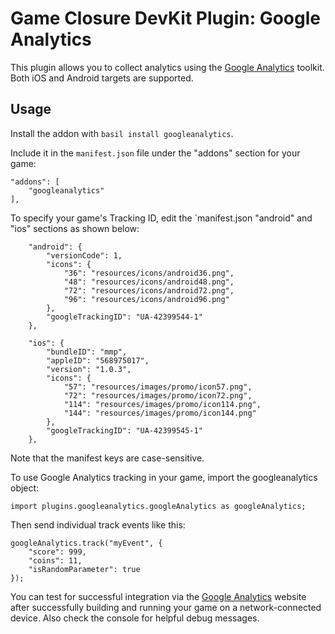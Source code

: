 # Game Closure DevKit Plugin: Google Analytics

This plugin allows you to collect analytics using the [Google Analytics](https://www.google.com/analytics/) toolkit.  Both iOS and Android targets are supported.

## Usage

Install the addon with `basil install googleanalytics`.

Include it in the `manifest.json` file under the "addons" section for your game:

~~~
"addons": [
	"googleanalytics"
],
~~~

To specify your game's Tracking ID, edit the `manifest.json "android" and "ios" sections as shown below:

~~~
	"android": {
		"versionCode": 1,
		"icons": {
			"36": "resources/icons/android36.png",
			"48": "resources/icons/android48.png",
			"72": "resources/icons/android72.png",
			"96": "resources/icons/android96.png"
		},
		"googleTrackingID": "UA-42399544-1"
	},
~~~

~~~
	"ios": {
		"bundleID": "mmp",
		"appleID": "568975017",
		"version": "1.0.3",
		"icons": {
			"57": "resources/images/promo/icon57.png",
			"72": "resources/images/promo/icon72.png",
			"114": "resources/images/promo/icon114.png",
			"144": "resources/images/promo/icon144.png"
		},
		"googleTrackingID": "UA-42399545-1"
	},
~~~

Note that the manifest keys are case-sensitive.

To use Google Analytics tracking in your game, import the googleanalytics object:

~~~
import plugins.googleanalytics.googleAnalytics as googleAnalytics;
~~~

Then send individual track events like this:

~~~
googleAnalytics.track("myEvent", {
	"score": 999,
	"coins": 11,
	"isRandomParameter": true
});
~~~

You can test for successful integration via the [Google Analytics](https://www.google.com/analytics/) website after successfully building and running your game on a network-connected device.  Also check the console for helpful debug messages.
